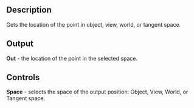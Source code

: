 ## Description
Gets the location of the point in object, view, world, or tangent space.

## Output
**Out** - the location of the point in the selected space.

## Controls
**Space** - selects the space of the output position: Object, View, World, or Tangent space.